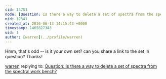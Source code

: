 ```yaml
---
cid: 14751
node: [Question: Is there a way to delete a set of spectra from the spectral work bench?](../notes/ethanbass/10-29-2015/question-is-there-a-way-to-delete-a-set-of-spectra-from-the-spectral-work-bench)
nid: 12341
created_at: 2016-06-13 14:15:43 +0000
timestamp: 1465827343
uid: 1
author: [warren](../profile/warren)
---
```


Hmm, that's odd -- is it your own set? can you share a link to the set in question? Thanks!

[warren](../profile/warren) replying to: [Question: Is there a way to delete a set of spectra from the spectral work bench?](../notes/ethanbass/10-29-2015/question-is-there-a-way-to-delete-a-set-of-spectra-from-the-spectral-work-bench)

